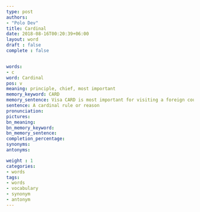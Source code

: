 ```yaml
---
type: post
authors:
- "Polo Dev"
title: Cardinal
date: 2018-08-16T00:20:39+06:00
layout: word
draft : false
complete : false


words:
- c
word: Cardinal
pos: v
meaning: principle, chief, most important
memory_keyword: CARD
memory_sentence: Visa CARD is most important for visiting a foreign country
sentence: A cardinal rule or reason
pronunciation:
pictures:
bn_meaning: 
bn_memory_keyword: 
bn_memory_sentence:
completion_percentage:
synonyms:
antonyms:

weight : 1
categories:
- words
tags:
- words
- vocabulary
- synonym
- antonym
---
```

